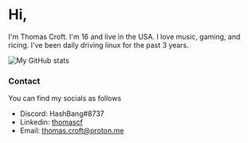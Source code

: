 # Hi,

I'm Thomas Croft. I'm 16 and live in the USA. I love music, gaming, and ricing. I've been daily driving linux for the past 3 years. 

![My GitHub stats](https://github-readme-stats.vercel.app/api?username=thomascft&show_icons=true&theme=tokyonight)

### Contact
You can find my socials as follows
- Discord: HashBang#8737
- Linkedin: [thomascf](https://linkedin.com/in/thomascf/)
- Email: [thomas.croft@proton.me](mailto://thomas.croft@pm.me) 

